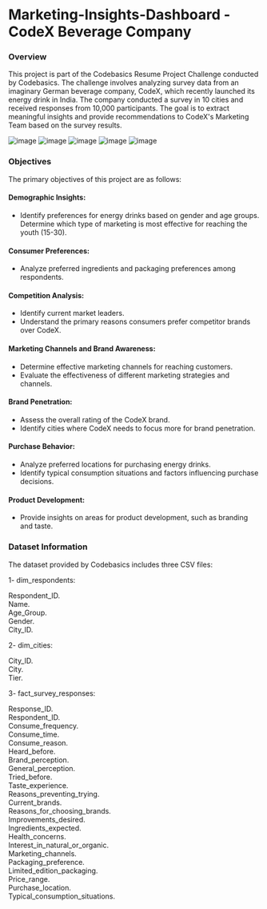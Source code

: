 # Marketing-Insights-Dashboard - CodeX Beverage Company
### Overview
This project is part of the Codebasics Resume Project Challenge conducted by Codebasics. The challenge involves analyzing survey data from an imaginary German beverage company, CodeX, which recently launched its energy drink in India. The company conducted a survey in 10 cities and received responses from 10,000 participants. The goal is to extract meaningful insights and provide recommendations to CodeX's Marketing Team based on the survey results.

![image](https://github.com/ImaneMdn/Marketing-Insights-Dashboard/assets/115882702/80e2ec4e-4802-4d08-a21d-65c6ad3d8e16)
![image](https://github.com/ImaneMdn/Marketing-Insights-Dashboard/assets/115882702/03462a54-4bb1-483d-ae08-86c063dd56e6)
![image](https://github.com/ImaneMdn/Marketing-Insights-Dashboard/assets/115882702/095d3672-e37f-46ad-8ae0-c6ddc29c7ba5)
![image](https://github.com/ImaneMdn/Marketing-Insights-Dashboard/assets/115882702/f60fc136-2062-4454-9d38-7b4a1fc4edb3)
![image](https://github.com/ImaneMdn/Marketing-Insights-Dashboard/assets/115882702/e8f2c5ac-a0b1-42e8-94ab-996ac277075a)


### Objectives
The primary objectives of this project are as follows:

#### Demographic Insights:

- Identify preferences for energy drinks based on gender and age groups.
Determine which type of marketing is most effective for reaching the youth (15-30).

#### Consumer Preferences:

- Analyze preferred ingredients and packaging preferences among respondents.

#### Competition Analysis:

- Identify current market leaders.
- Understand the primary reasons consumers prefer competitor brands over CodeX.
  
#### Marketing Channels and Brand Awareness:

- Determine effective marketing channels for reaching customers.
- Evaluate the effectiveness of different marketing strategies and channels.
  
#### Brand Penetration:

- Assess the overall rating of the CodeX brand.
- Identify cities where CodeX needs to focus more for brand penetration.

#### Purchase Behavior:

- Analyze preferred locations for purchasing energy drinks.
- Identify typical consumption situations and factors influencing purchase decisions.
  
#### Product Development:

- Provide insights on areas for product development, such as branding and taste.
  
### Dataset Information
The dataset provided by Codebasics includes three CSV files:

1- dim_respondents:

Respondent_ID.  
Name.  
Age_Group.  
Gender.  
City_ID.  

2- dim_cities:

City_ID.  
City.  
Tier.  

3- fact_survey_responses:

Response_ID.  
Respondent_ID.  
Consume_frequency.  
Consume_time.  
Consume_reason.  
Heard_before.  
Brand_perception.  
General_perception.  
Tried_before.  
Taste_experience.  
Reasons_preventing_trying.  
Current_brands.  
Reasons_for_choosing_brands.  
Improvements_desired.  
Ingredients_expected.  
Health_concerns.  
Interest_in_natural_or_organic.  
Marketing_channels.  
Packaging_preference.  
Limited_edition_packaging.  
Price_range.  
Purchase_location.  
Typical_consumption_situations.  
